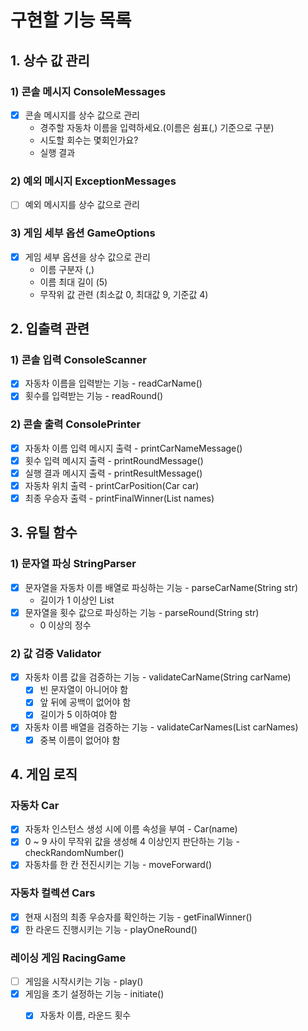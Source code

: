# 구현할 기능 목록

## 1. 상수 값 관리
### 1) 콘솔 메시지 ConsoleMessages
- [x] 콘솔 메시지를 상수 값으로 관리
  - 경주할 자동차 이름을 입력하세요.(이름은 쉼표(,) 기준으로 구분)
  - 시도할 회수는 몇회인가요?
  - 실행 결과

### 2) 예외 메시지 ExceptionMessages
- [ ] 예외 메시지를 상수 값으로 관리

### 3) 게임 세부 옵션 GameOptions
- [x] 게임 세부 옵션을 상수 값으로 관리
  - 이름 구분자 (,)
  - 이름 최대 길이 (5)
  - 무작위 값 관련 (최소값 0, 최대값 9, 기준값 4)

## 2. 입출력 관련
### 1) 콘솔 입력 ConsoleScanner
- [x] 자동차 이름을 입력받는 기능 - readCarName()
- [x] 횟수를 입력받는 기능 - readRound()

### 2) 콘솔 출력 ConsolePrinter
- [x] 자동차 이름 입력 메시지 출력 - printCarNameMessage()
- [x] 횟수 입력 메시지 출력 - printRoundMessage()
- [x] 실행 결과 메시지 출력 - printResultMessage()
- [x] 자동차 위치 출력 - printCarPosition(Car car)
- [x] 최종 우승자 출력 - printFinalWinner(List<String> names)

## 3. 유틸 함수
### 1) 문자열 파싱 StringParser
- [x] 문자열을 자동차 이름 배열로 파싱하는 기능 - parseCarName(String str)
  - 길이가 1 이상인 List<String>
- [x] 문자열을 횟수 값으로 파싱하는 기능 - parseRound(String str)
  - 0 이상의 정수

### 2) 값 검증 Validator
- [x] 자동차 이름 값을 검증하는 기능 - validateCarName(String carName)
  - [x] 빈 문자열이 아니어야 함
  - [x] 앞 뒤에 공백이 없어야 함
  - [x] 길이가 5 이하여야 함
- [x] 자동차 이름 배열을 검증하는 기능 - validateCarNames(List<String> carNames)
  - [x] 중복 이름이 없어야 함

## 4. 게임 로직
### 자동차 Car
- [x] 자동차 인스턴스 생성 시에 이름 속성을 부여 - Car(name)
- [x] 0 ~ 9 사이 무작위 값을 생성해 4 이상인지 판단하는 기능 - checkRandomNumber()
- [x] 자동차를 한 칸 전진시키는 기능 - moveForward()

### 자동차 컬렉션 Cars
- [x] 현재 시점의 최종 우승자를 확인하는 기능 - getFinalWinner()
- [x] 한 라운드 진행시키는 기능 - playOneRound()

### 레이싱 게임 RacingGame
- [ ] 게임을 시작시키는 기능 - play()
- [x] 게임을 초기 설정하는 기능 - initiate()
  - [x] 자동차 이름, 라운드 횟수

